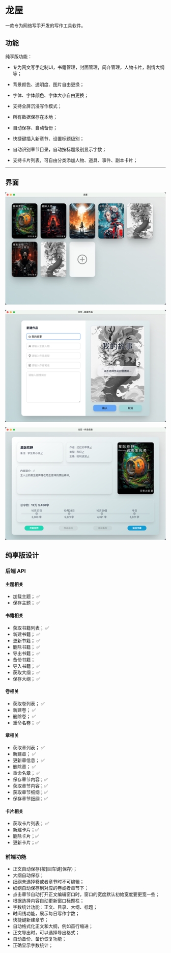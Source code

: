 # 龙屋

一款专为网络写手开发的写作工具软件。

## 功能

纯享版功能：

- 专为网文写手定制UI，书籍管理，封面管理，简介管理，人物卡片，剧情大纲等；

- 背景颜色、透明度、图片自由更换；

- 字体、字体颜色、字体大小自由更换；

- 支持全屏沉浸写作模式；

- 所有数据保存在本地；

- 自动保存、自动备份；

- 快捷键插入新章节、设置标题级别；

- 自动识别章节目录，自动按标题级别显示字数；

- 支持卡片列表，可自由分类添加人物、道具、事件、副本卡片；

---

## 界面

![Alt text](image.png)

![Alt text](image-2.png)

![Alt text](image-1.png)

## 纯享版设计

### 后端 API

#### 主题相关
- 加载主题； ✅
- 保存主题； ✅

#### 书籍相关
- 获取书籍列表； ✅
- 新建书籍；    ✅
- 更新书籍；    ✅
- 删除书籍；    ✅
- 导出书籍；    ✅
- 备份书籍；
- 导入书籍；    ✅
- 获取大纲；    ✅
- 保存大纲；    ✅

#### 卷相关
- 获取卷列表；  ✅
- 新建卷；     ✅
- 删除卷；     ✅
- 重命名卷；   ✅

#### 章相关
- 获取章列表； ✅
- 新建章；    ✅
- 更新章信息； ✅
- 删除章；    ✅
- 重命名章；  ✅
- 保存章节内容；✅
- 获取章节内容；✅
- 获取章节细纲；✅
- 保存章节细纲；✅
  
#### 卡片相关
- 获取卡片列表； ✅
- 新建卡片；✅
- 删除卡片；✅
- 更新卡片；✅

### 前端功能

- 正文自动保存(按[回车键]保存)；
- 大纲自动保存；
- 细纲未选择卷或者章节时不可编辑；
- 细纲自动保存到对应的卷或者章节下；
- 点击章节自动打开正文编辑窗口时，窗口的宽度默认初始宽度要更宽一些；
- 根据选择内容自动更新窗口标题栏；
- 字数统计功能：正文、目录、大纲、标题；
- 时间线功能，展示每日写作字数；
- 快捷键新建章节；
- 自动格式化正文和大纲，例如首行缩进；
- 正文导出时，可以选择导出格式；
- 自动备份、备份恢复功能；
- 正确显示字数统计；
